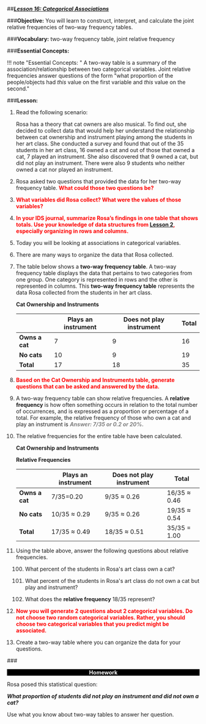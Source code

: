 ##***<u>Lesson 16: Categorical Associations</u>***

###**Objective:**
You will learn to construct, interpret, and calculate the joint relative frequencies of two-way frequency
tables.

###**Vocabulary:**
two-way frequency table, joint relative frequency

###**Essential Concepts:**

!!! note "Essential Concepts: "
    A two-way table is a summary of the association/relationship between two
    categorical variables. Joint relative frequencies answer questions of the form "what proportion of the
    people/objects had *this* value on the first variable and *this* value on the second."

###**Lesson:**
1. Read the following scenario:

    Rosa has a theory that cat owners are also musical. To find out, she decided to
    collect data that would help her understand the relationship between cat
    ownership and instrument playing among the students in her art class. She
    conducted a survey and found that out of the 35 students in her art class, 16
    owned a cat and out of those that owned a cat, 7 played an instrument. She also
    discovered that 9 owned a cat, but did not play an instrument. There were also 9
    students who neither owned a cat nor played an instrument.

2. Rosa asked two questions that provided the data for her two-way frequency
table. <strong style="color: red;">What could those two questions be?</strong>

3. <strong style="color: red;">What variables did Rosa collect? What were the values of those variables?</strong>

4. <strong style="color: red;">In your IDS journal, summarize Rosa’s findings in one table that shows totals. Use your knowledge of data structures from [Lesson 2](lesson2.md), especially organizing in rows
and columns.</strong>

5. Today you will be looking at associations in categorical variables.

6. There are many ways to organize the data that Rosa collected.

7. The table below shows a **two-way frequency table**. A two-way
frequency table displays the data that pertains to two categories from one group. One category is
represented in rows and the other is represented in columns. This **two-way frequency table** represents the
data Rosa collected from the students in her art class.

    **Cat Ownership and Instruments**

    |  | **Plays an instrument** | **Does not play instrument** | **Total** |
    | ------------ | ------------- | ------------ | ------------ |
    | **Owns a cat** | 7 | 9 | 16 |
    | **No cats** | 10 | 9 | 19 |
    | **Total** | 17 | 18 | 35 |

8. <strong style="color: red;">Based on the Cat Ownership and Instruments table, generate questions that
can be asked and answered by the data.</strong>

9. A two-way frequency table can show relative frequencies. A **relative frequency** is
how often something occurs in relation to the total number of occurrences, and is expressed as a
proportion or percentage of a total. For example, the relative frequency of those who own
a cat and play an instrument is <span style="color:grey">***Answer: 7/35 or 0.2 or 20%.***</span>

10. The relative frequencies for the entire table have been calculated.


    **Cat Ownership and Instruments**

    **Relative Frequencies**
    
    |  | **Plays an instrument** | **Does not play instrument** | **Total** |
    | ------------ | ------------- | ------------ | ------------ |
    | **Owns a cat** | 7/35=0.20 | 9/35 ≈ 0.26 | 16/35 ≈ 0.46 |
    | **No cats** | 10/35 ≈ 0.29 | 9/35 ≈ 0.26 | 19/35 ≈ 0.54 |
    | **Total** | 17/35 ≈ 0.49 | 18/35 ≈ 0.51 | 35/35 = 1.00 |

11. Using the table above, answer the following questions about relative frequencies.

    100. What percent of the students in Rosa's art class own a cat?

    100. What percent of the students in Rosa's art class do not own a cat but play and instrument? 

    100. What does the **relative frequency** 18/35 represent?

12. <strong style="color: red;">Now you will generate 2 questions about 2 categorical variables. Do not choose two random categorical
variables. Rather, you should choose two categorical variables that you predict might be
associated.</strong>

13. Create a two-way table where you can organize the data for your questions.


###<p style="background: black; color: white; text-align: center;">**Homework**</p>
Rosa posed this statistical question:

***What proportion of students did not play an instrument and did not own a cat?***

Use what you know about two-way tables to answer her question.